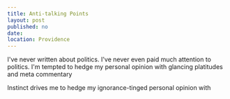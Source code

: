```yaml
---
title: Anti-talking Points
layout: post
published: no
date:
location: Providence
---
```


I've never written about politics. I've never even paid much attention to politics. I'm tempted to hedge my personal opinion with glancing platitudes and meta commentary

Instinct drives me to hedge my ignorance-tinged personal opinion with

